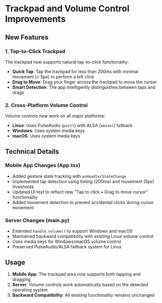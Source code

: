 # Trackpad and Volume Control Improvements

## New Features

### 1. Tap-to-Click Trackpad
The trackpad now supports natural tap-to-click functionality:
- **Quick Tap**: Tap the trackpad for less than 200ms with minimal movement (< 5px) to perform a left click
- **Drag to Move**: Drag your finger across the trackpad to move the cursor
- **Smart Detection**: The app intelligently distinguishes between taps and drags

### 2. Cross-Platform Volume Control
Volume controls now work on all major platforms:
- **Linux**: Uses PulseAudio (`pactl`) with ALSA (`amixer`) fallback
- **Windows**: Uses system media keys
- **macOS**: Uses system media keys

## Technical Details

### Mobile App Changes (App.tsx)
- Added gesture state tracking with `onHandlerStateChange`
- Implemented tap detection using timing (200ms) and movement (5px) thresholds
- Updated UI text to reflect new "Tap to click • Drag to move cursor" functionality
- Added movement detection to prevent accidental clicks during cursor movement

### Server Changes (main.py)
- Extended `handle_volume()` to support Windows and macOS
- Maintained backward compatibility with existing Linux volume control
- Uses media keys for Windows/macOS volume control
- Preserved PulseAudio/ALSA fallback system for Linux

## Usage
1. **Mobile App**: The trackpad area now supports both tapping and dragging
2. **Server**: Volume controls work automatically based on the detected operating system
3. **Backward Compatibility**: All existing functionality remains unchanged